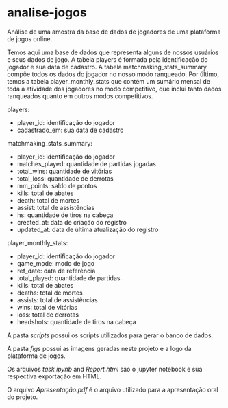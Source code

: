 # analise-jogos
Análise de uma amostra da base de dados de jogadores de uma plataforma de jogos online.

Temos aqui uma base de dados que representa alguns de nossos usuários e seus dados de jogo. A tabela players é formada pela identificação do jogador e sua data de cadastro. A tabela matchmaking_stats_summary compõe todos os dados do jogador no nosso modo ranqueado. Por último, temos a tabela player_monthly_stats que contém um sumário mensal de toda a atividade dos jogadores no modo competitivo, que inclui tanto dados ranqueados quanto em outros modos competitivos.

players:
- player_id: identificação do jogador
- cadastrado_em: sua data de cadastro

matchmaking_stats_summary:
- player_id: identificação do jogador
- matches_played: quantidade de partidas jogadas
- total_wins: quantidade de vitórias
- total_loss: quantidade de derrotas
- mm_points: saldo de pontos
- kills: total de abates
- death: total de mortes
- assist: total de assistências
- hs: quantidade de tiros na cabeça
- created_at: data de criação do registro
- updated_at: data de última atualização do registro

player_monthly_stats:
- player_id: identificação do jogador
- game_mode: modo de jogo
- ref_date: data de referência
- total_played: quantidade de partidas
- kills: total de abates
- deaths: total de mortes
- assists: total de assistências
- wins: total de vitórias
- loss: total de derrotas
- headshots: quantidade de tiros na cabeça

A pasta *scripts* possui os scripts utilizados para gerar o banco de dados.

A pasta *figs* possui as imagens geradas neste projeto e a logo da plataforma de jogos.

Os arquivos *task.ipynb* and *Report.html* são o jupyter notebook e sua respectiva exportação em HTML.

O arquivo *Apresentação.pdf* é o arquivo utilizado para a apresentação oral do projeto.
